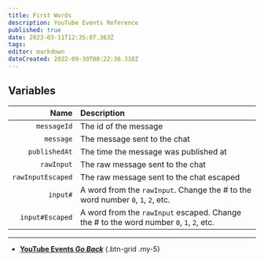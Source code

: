```yaml
---
title: First Words
description: YouTube Events Reference
published: true
date: 2023-03-11T12:35:07.363Z
tags: 
editor: markdown
dateCreated: 2022-09-30T00:22:36.310Z
---
```


## Variables
Name | Description
----:|:------------
`messageId` | The id of the message
`message` | The message sent to the chat
`publishedAt` | The time the message was published at
`rawInput` | The raw message sent to the chat
`rawInputEscaped` | The raw message sent to the chat escaped
`input#` | A word from the `rawInput`. Change the # to the word number `0`, `1`, `2`, etc.
`input#Escaped` | A word from the `rawInput` escaped. Change the # to the word number `0`, `1`, `2`, etc.

---

- [<i class="mdi mdi-chevron-left"></i>**YouTube Events *Go Back***](/en/Platforms/YouTube/Events)
{.btn-grid .my-5}